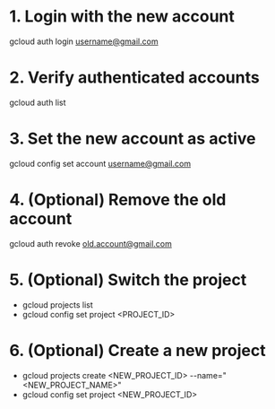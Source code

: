 # 1. Login with the new account
gcloud auth login username@gmail.com

# 2. Verify authenticated accounts
gcloud auth list

# 3. Set the new account as active
gcloud config set account username@gmail.com

# 4. (Optional) Remove the old account
gcloud auth revoke old.account@gmail.com

# 5. (Optional) Switch the project
   - gcloud projects list
   - gcloud config set project <PROJECT_ID>

# 6. (Optional) Create a new project
   - gcloud projects create <NEW_PROJECT_ID> --name="<NEW_PROJECT_NAME>"
   - gcloud config set project <NEW_PROJECT_ID>

